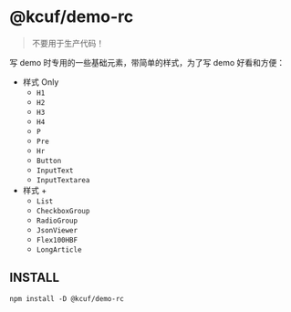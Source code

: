 # @kcuf/demo-rc

> 不要用于生产代码！

写 demo 时专用的一些基础元素，带简单的样式，为了写 demo 好看和方便：

* 样式 Only
  + `H1`
  + `H2`
  + `H3`
  + `H4`
  + `P`
  + `Pre`
  + `Hr`
  + `Button`
  + `InputText`
  + `InputTextarea`
* 样式 +
  + `List`
  + `CheckboxGroup`
  + `RadioGroup`
  + `JsonViewer`
  + `Flex100HBF`
  + `LongArticle`

## INSTALL

```shell script
npm install -D @kcuf/demo-rc
```
